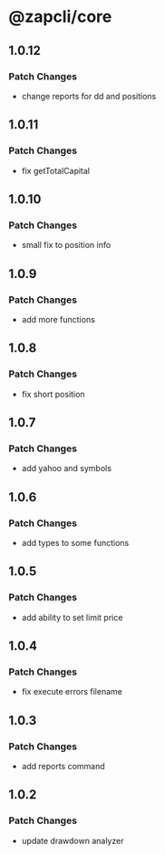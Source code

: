 # @zapcli/core

## 1.0.12

### Patch Changes

- change reports for dd and positions

## 1.0.11

### Patch Changes

- fix getTotalCapital

## 1.0.10

### Patch Changes

- small fix to position info

## 1.0.9

### Patch Changes

- add more functions

## 1.0.8

### Patch Changes

- fix short position

## 1.0.7

### Patch Changes

- add yahoo and symbols

## 1.0.6

### Patch Changes

- add types to some functions

## 1.0.5

### Patch Changes

- add ability to set limit price

## 1.0.4

### Patch Changes

- fix execute errors filename

## 1.0.3

### Patch Changes

- add reports command

## 1.0.2

### Patch Changes

- update drawdown analyzer
